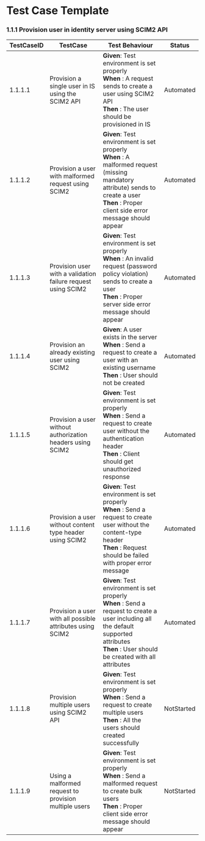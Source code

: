 # Test Case Template

### 1.1.1 Provision user in identity server using SCIM2 API

| TestCaseID | TestCase                                                      | Test Behaviour                                                                                                                                                                                            | Status      |
|------------|---------------------------------------------------------------|-------------------------------------------------------------------------------------------------------------------------------------------------------------------------------------------------------|-----------------|
| 1.1.1.1    | Provision a single user in IS using the SCIM2 API             | **Given**: Test environment is set properly</br> **When** : A request sends to create a user using SCIM2 API</br> **Then** : The user should be provisioned in IS                                     | Automated       |
| 1.1.1.2    | Provision a user with malformed request using SCIM2           | **Given**: Test environment is set properly</br> **When** : A malformed request (missing mandatory attribute) sends to create a user</br> **Then** : Proper client side error message should appear   | Automated       |
| 1.1.1.3    | Provision user with a validation failure  request using SCIM2 | **Given**: Test environment is set properly</br> **When** : An invalid request (password policy violation) sends to create a user</br> **Then** : Proper server side error message should appear      | Automated       |
| 1.1.1.4    | Provision an already existing user using SCIM2                | **Given**: A user exists in the server</br> **When** : Send a request to create a user with an existing username</br> **Then** : User should not be created                                           | Automated       |
| 1.1.1.5    | Provision a user without authorization headers using SCIM2    | **Given**: Test environment is set properly</br> **When** : Send a request to create user without the authentication header</br> **Then** : Client should get unauthorized response                   | Automated       |
| 1.1.1.6    | Provision a user without content type header using SCIM2      | **Given**: Test environment is set properly</br> **When** : Send a request to create user without the content-type header</br> **Then** : Request should be failed with proper error message          | Automated       |
| 1.1.1.7    | Provision a user with all possible attributes using SCIM2     | **Given**: Test environment is set properly</br> **When** : Send a request to create a user including all the default supported attributes</br> **Then** : User should be created with all attributes | Automated       |
| 1.1.1.8    | Provision multiple users using SCIM2 API                      | **Given**: Test environment is set properly</br> **When** : Send a request to create multiple users </br> **Then** : All the users should created successfully                                        | NotStarted      |
| 1.1.1.9    | Using a malformed request to provision multiple users           | **Given**: Test environment is set properly</br> **When** : Send a malformed request to create bulk users </br> **Then** : Proper client side error message should appear                           | NotStarted    |